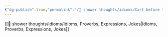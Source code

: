 ```yaml
---
{"dg-publish":true,"permalink":"/🚿 shower thoughts/idioms/Cart before the Horse/","created":"2024-02-29T22:19:56.714-06:00","updated":"2024-05-03T00:04:00.679-05:00"}
---
```


[[🚿 shower thoughts/idioms/Idioms, Proverbs, Expressions, Jokes\|Idioms, Proverbs, Expressions, Jokes]]